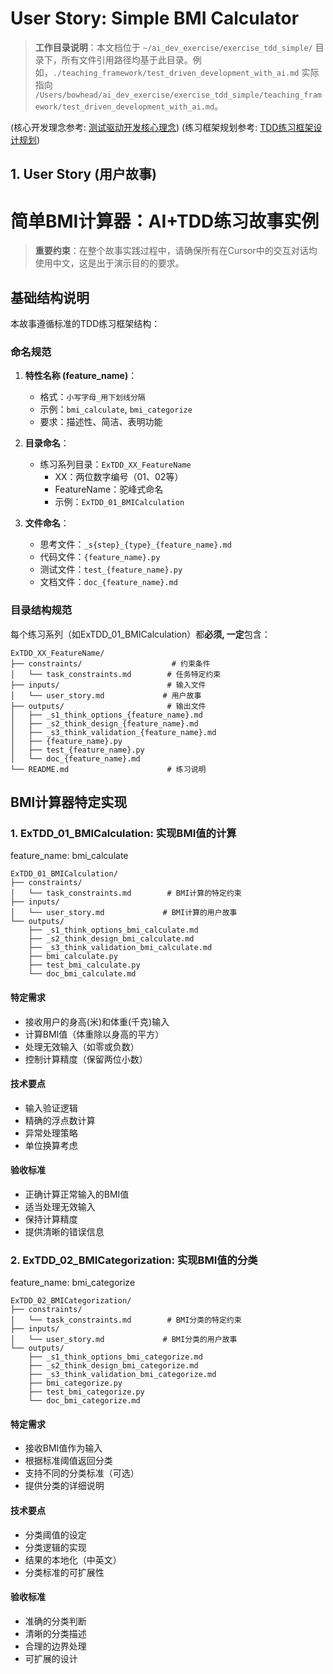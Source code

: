 # User Story: Simple BMI Calculator

> **工作目录说明**：本文档位于 `~/ai_dev_exercise/exercise_tdd_simple/` 目录下，所有文件引用路径均基于此目录。例如，`./teaching_framework/test_driven_development_with_ai.md` 实际指向 `/Users/bowhead/ai_dev_exercise/exercise_tdd_simple/teaching_framework/test_driven_development_with_ai.md`。

(核心开发理念参考: [测试驱动开发核心理念](./teaching_framework/test_driven_development_with_ai.md))
(练习框架规划参考: [TDD练习框架设计规划](./teaching_framework/planning_tdd_exercise_template.md))

## 1. User Story (用户故事)

# 简单BMI计算器：AI+TDD练习故事实例

> **重要约束**：在整个故事实践过程中，请确保所有在Cursor中的交互对话均使用中文，这是出于演示目的的要求。

## 基础结构说明

本故事遵循标准的TDD练习框架结构：

### 命名规范

1. **特性名称 (feature_name)**：
   - 格式：`小写字母_用下划线分隔`
   - 示例：`bmi_calculate`, `bmi_categorize`
   - 要求：描述性、简洁、表明功能

2. **目录命名**：
   - 练习系列目录：`ExTDD_XX_FeatureName`
     - XX：两位数字编号（01、02等）
     - FeatureName：驼峰式命名
     - 示例：`ExTDD_01_BMICalculation`

3. **文件命名**：
   - 思考文件：`_s{step}_{type}_{feature_name}.md`
   - 代码文件：`{feature_name}.py`
   - 测试文件：`test_{feature_name}.py`
   - 文档文件：`doc_{feature_name}.md`

### 目录结构规范

每个练习系列（如ExTDD_01_BMICalculation）都**必须, 一定**包含：

```
ExTDD_XX_FeatureName/
├── constraints/                    # 约束条件
│   └── task_constraints.md        # 任务特定约束
├── inputs/                        # 输入文件
│   └── user_story.md             # 用户故事
├── outputs/                       # 输出文件
│   ├── _s1_think_options_{feature_name}.md
│   ├── _s2_think_design_{feature_name}.md
│   ├── _s3_think_validation_{feature_name}.md
│   ├── {feature_name}.py
│   ├── test_{feature_name}.py
│   └── doc_{feature_name}.md
└── README.md                      # 练习说明
```

## BMI计算器特定实现

### 1. ExTDD_01_BMICalculation: 实现BMI值的计算

feature_name: bmi_calculate

```
ExTDD_01_BMICalculation/
├── constraints/
│   └── task_constraints.md        # BMI计算的特定约束
├── inputs/
│   └── user_story.md             # BMI计算的用户故事
└── outputs/
    ├── _s1_think_options_bmi_calculate.md
    ├── _s2_think_design_bmi_calculate.md
    ├── _s3_think_validation_bmi_calculate.md
    ├── bmi_calculate.py
    ├── test_bmi_calculate.py
    └── doc_bmi_calculate.md
```

#### 特定需求
- 接收用户的身高(米)和体重(千克)输入
- 计算BMI值（体重除以身高的平方）
- 处理无效输入（如零或负数）
- 控制计算精度（保留两位小数）

#### 技术要点
- 输入验证逻辑
- 精确的浮点数计算
- 异常处理策略
- 单位换算考虑

#### 验收标准
- 正确计算正常输入的BMI值
- 适当处理无效输入
- 保持计算精度
- 提供清晰的错误信息

### 2. ExTDD_02_BMICategorization: 实现BMI值的分类

feature_name: bmi_categorize

```
ExTDD_02_BMICategorization/
├── constraints/
│   └── task_constraints.md        # BMI分类的特定约束
├── inputs/
│   └── user_story.md             # BMI分类的用户故事
└── outputs/
    ├── _s1_think_options_bmi_categorize.md
    ├── _s2_think_design_bmi_categorize.md
    ├── _s3_think_validation_bmi_categorize.md
    ├── bmi_categorize.py
    ├── test_bmi_categorize.py
    └── doc_bmi_categorize.md
```

#### 特定需求
- 接收BMI值作为输入
- 根据标准阈值返回分类
- 支持不同的分类标准（可选）
- 提供分类的详细说明

#### 技术要点
- 分类阈值的设定
- 分类逻辑的实现
- 结果的本地化（中英文）
- 分类标准的可扩展性

#### 验收标准
- 准确的分类判断
- 清晰的分类描述
- 合理的边界处理
- 可扩展的设计

